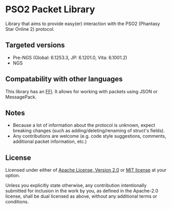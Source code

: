 # PSO2 Packet Library

Library that aims to provide easy(er) interaction with the PSO2 (Phantasy Star Online 2) protocol.

## Targeted versions

 * Pre-NGS (Global: 6.1253.3, JP: 6.1201.0, Vita: 6.1001.2)
 * NGS

## Compatability with other languages

This library has an [FFI](packetlib_ffi). It allows for working with packets using JSON or MessagePack.

## Notes

 - Because a lot of information about the protocol is unknown, expect breaking changes (such as adding/deleting/renaming of struct's fields).
 - Any contributions are welcome (e.g. code style suggestions, comments, additional packet information, etc.)

## License

Licensed under either of [Apache License, Version 2.0](LICENSE-APACHE) or [MIT license](LICENSE-MIT) at your option.

Unless you explicitly state otherwise, any contribution intentionally submitted for inclusion in the work by you, as defined in the Apache-2.0
license, shall be dual licensed as above, without any additional terms or conditions.
